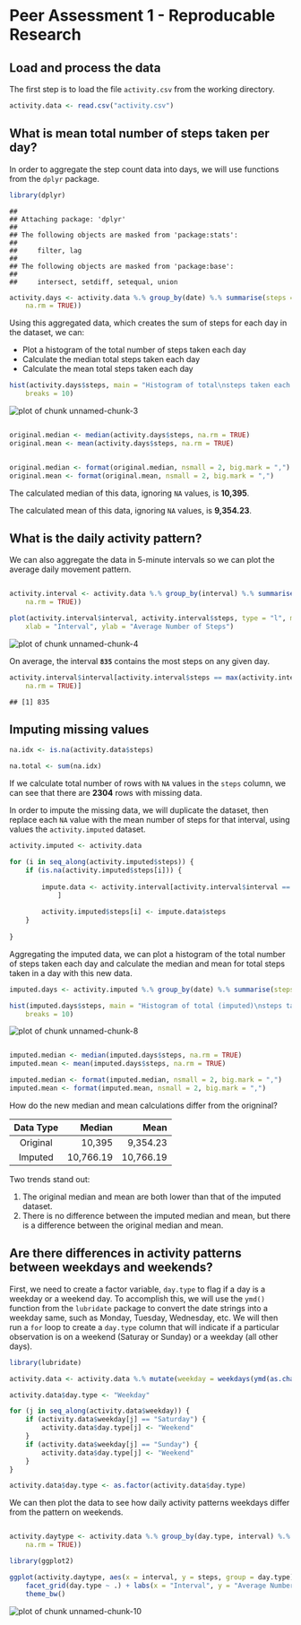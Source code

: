Peer Assessment 1 - Reproducable Research
========================================================


## Load and process the data

The first step is to load the file `activity.csv` from the working directory.


```r
activity.data <- read.csv("activity.csv")
```



## What is mean total number of steps taken per day?

In order to aggregate the step count data into days, we will use functions from the `dplyr` package.


```r
library(dplyr)
```

```
## 
## Attaching package: 'dplyr'
## 
## The following objects are masked from 'package:stats':
## 
##     filter, lag
## 
## The following objects are masked from 'package:base':
## 
##     intersect, setdiff, setequal, union
```

```r
activity.days <- activity.data %.% group_by(date) %.% summarise(steps = sum(steps, 
    na.rm = TRUE))
```


Using this aggregated data, which creates the sum of steps for each day in the dataset, we can:

* Plot a histogram of the total number of steps taken each day  
* Calculate the median total steps taken each day
* Calculate the mean total steps taken each day


```r
hist(activity.days$steps, main = "Histogram of total\nsteps taken each day", 
    breaks = 10)
```

![plot of chunk unnamed-chunk-3](figure/unnamed-chunk-3.png) 

```r

original.median <- median(activity.days$steps, na.rm = TRUE)
original.mean <- mean(activity.days$steps, na.rm = TRUE)


original.median <- format(original.median, nsmall = 2, big.mark = ",")
original.mean <- format(original.mean, nsmall = 2, big.mark = ",")
```


The calculated median of this data, ignoring `NA` values, is **10,395**.

The calculated mean of this data, ignoring `NA` values, is **9,354.23**.

## What is the daily activity pattern?

We can also aggregate the data in 5-minute intervals so we can plot the average daily movement pattern.


```r

activity.interval <- activity.data %.% group_by(interval) %.% summarise(steps = mean(steps, 
    na.rm = TRUE))

plot(activity.interval$interval, activity.interval$steps, type = "l", main = "Average Steps by 5 Minute Interval", 
    xlab = "Interval", ylab = "Average Number of Steps")
```

![plot of chunk unnamed-chunk-4](figure/unnamed-chunk-4.png) 


On average, the interval **`835`** contains the most steps on any given day.


```r
activity.interval$interval[activity.interval$steps == max(activity.interval$steps, 
    na.rm = TRUE)]
```

```
## [1] 835
```


## Imputing missing values


```r
na.idx <- is.na(activity.data$steps)

na.total <- sum(na.idx)
```


If we calculate total number of rows with `NA` values in the `steps` column, we can see that there are **2304** rows with missing data.

In order to impute the missing data, we will duplicate the dataset, then replace each `NA` value with the mean number of steps for that interval, using values the `activity.imputed` dataset.


```r
activity.imputed <- activity.data

for (i in seq_along(activity.imputed$steps)) {
    if (is.na(activity.imputed$steps[i])) {
        
        impute.data <- activity.interval[activity.interval$interval == activity.imputed$interval[i], 
            ]
        
        activity.imputed$steps[i] <- impute.data$steps
    }
    
}
```


Aggregating the imputed data, we can plot a histogram of the total number of steps taken each day and calculate the median and mean for total steps taken in a day with this new data.


```r
imputed.days <- activity.imputed %.% group_by(date) %.% summarise(steps = sum(steps))

hist(imputed.days$steps, main = "Histogram of total (imputed)\nsteps taken each day", 
    breaks = 10)
```

![plot of chunk unnamed-chunk-8](figure/unnamed-chunk-8.png) 

```r

imputed.median <- median(imputed.days$steps, na.rm = TRUE)
imputed.mean <- mean(imputed.days$steps, na.rm = TRUE)

imputed.median <- format(imputed.median, nsmall = 2, big.mark = ",")
imputed.mean <- format(imputed.mean, nsmall = 2, big.mark = ",")
```


How do the new median and mean calculations differ from the origninal?

| Data Type | Median | Mean |
|:------:|------:|-----:|
|Original| 10,395 | 9,354.23|
|Imputed| 10,766.19 | 10,766.19|

Two trends stand out:

1. The original median and mean are both lower than that of the imputed dataset.
2. There is no difference between the imputed median and mean, but there is a difference between the original median and mean.

## Are there differences in activity patterns between weekdays and weekends?

First, we need to create a factor variable, `day.type` to flag if a day is a weekday or a weekend day. To accomplish this, we will use the `ymd()` function from the `lubridate` package to convert the date strings into a weekday same, such as Monday, Tuesday, Wednesday, etc. We will then run a `for` loop to create a `day.type` column that will indicate if a particular observation is on a weekend (Saturay or Sunday) or a weekday (all other days).


```r
library(lubridate)

activity.data <- activity.data %.% mutate(weekday = weekdays(ymd(as.character(date))))

activity.data$day.type <- "Weekday"

for (j in seq_along(activity.data$weekday)) {
    if (activity.data$weekday[j] == "Saturday") {
        activity.data$day.type[j] <- "Weekend"
    }
    if (activity.data$weekday[j] == "Sunday") {
        activity.data$day.type[j] <- "Weekend"
    }
}

activity.data$day.type <- as.factor(activity.data$day.type)
```


We can then plot the data to see how daily activity patterns weekdays differ from the pattern on weekends.


```r

activity.daytype <- activity.data %.% group_by(day.type, interval) %.% summarise(steps = mean(steps, 
    na.rm = TRUE))

library(ggplot2)

ggplot(activity.daytype, aes(x = interval, y = steps, group = day.type)) + geom_line() + 
    facet_grid(day.type ~ .) + labs(x = "Interval", y = "Average Number of Steps") + 
    theme_bw()
```

![plot of chunk unnamed-chunk-10](figure/unnamed-chunk-10.png) 

